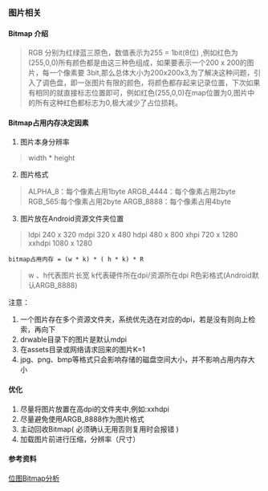 ### 图片相关

#### Bitmap 介绍
> RGB 分别为红绿蓝三原色，数值表示为255 = 1bit(8位) ,例如红色为(255,0,0)所有颜色都是由这三种色组成，如果要表示一个200 x 200的图片，每一个像素要 3bit,那么总体大小为200x200x3,为了解决这种问题，引入了调色盘，即一张图片有限的颜色，将颜色都存起来记录位置，下次如果有相同的就直接标志位置即可，例如红色(255,0,0)在map位置为0,图片中的所有这种红色都标志为0,极大减少了占位损耗。

#### Bitmap占用内存决定因素

1. 图片本身分辨率
> width * height

2. 图片格式
> ALPHA_8：每个像素占用1byte
> ARGB_4444：每个像素占用2byte
> RGB_565:每个像素占用2byte
> ARGB_8888：每个像素占用4byte

3. 图片放在Android资源文件夹位置
> ldpi         240 x 320
> mdpi       320 x 480
> hdpi        480 x 800
> xhpi        720 x 1280
> xxhdpi    1080 x 1280

`bitmap占用内存 = (w * k) * ( h * k) * R`
> w 、h代表图片长宽
> k代表硬件所在dpi/资源所在dpi
> R色彩格式(Android默认ARGB_8888)

注意：
1. 一个图片存在多个资源文件夹，系统优先选在对应的dpi，若是没有则向上检索，再向下
2. drwable目录下的图片是默认mdpi
3. 在assets目录或网络请求回来的图片K=1
4. jpg、png、bmp等格式只会影响存储的磁盘空间大小，并不影响占用内存大小


#### 优化
1. 尽量将图片放置在高dpi的文件夹中,例如:xxhdpi
2. 尽量避免使用ARGB_8888作为图片格式
3. 主动回收Bitmap( 必须确认无用否则复用时会报错 )
4. 加载图片前进行压缩，分辨率（尺寸）


#### 参考资料
[位图Bitmap分析](http://blog.csdn.net/songjinshi/article/details/7207735)  
